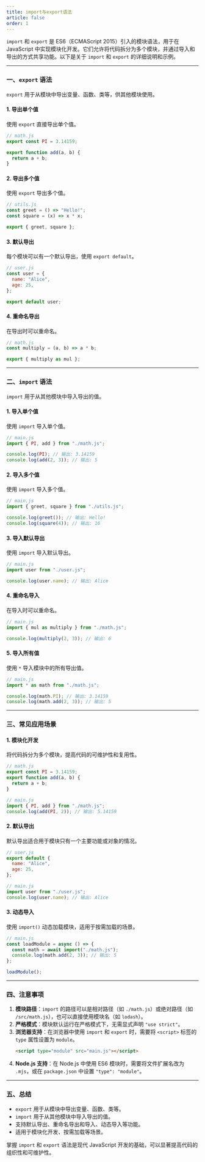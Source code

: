 ```yaml
---
title: import与export语法
article: false
order: 1
---
```


`import` 和 `export` 是 ES6（ECMAScript 2015）引入的模块语法，用于在 JavaScript 中实现模块化开发。它们允许将代码拆分为多个模块，并通过导入和导出的方式共享功能。以下是关于 `import` 和 `export` 的详细说明和示例。

---

### **一、`export` 语法**
`export` 用于从模块中导出变量、函数、类等，供其他模块使用。

#### **1. 导出单个值**
使用 `export` 直接导出单个值。

```javascript
// math.js
export const PI = 3.14159;

export function add(a, b) {
  return a + b;
}
```

#### **2. 导出多个值**
使用 `export` 导出多个值。

```javascript
// utils.js
const greet = () => "Hello!";
const square = (x) => x * x;

export { greet, square };
```

#### **3. 默认导出**
每个模块可以有一个默认导出，使用 `export default`。

```javascript
// user.js
const user = {
  name: "Alice",
  age: 25,
};

export default user;
```

#### **4. 重命名导出**
在导出时可以重命名。

```javascript
// math.js
const multiply = (a, b) => a * b;

export { multiply as mul };
```

---

### **二、`import` 语法**
`import` 用于从其他模块中导入导出的值。

#### **1. 导入单个值**
使用 `import` 导入单个值。

```javascript
// main.js
import { PI, add } from "./math.js";

console.log(PI); // 输出: 3.14159
console.log(add(2, 3)); // 输出: 5
```

#### **2. 导入多个值**
使用 `import` 导入多个值。

```javascript
// main.js
import { greet, square } from "./utils.js";

console.log(greet()); // 输出: Hello!
console.log(square(4)); // 输出: 16
```

#### **3. 导入默认导出**
使用 `import` 导入默认导出。

```javascript
// main.js
import user from "./user.js";

console.log(user.name); // 输出: Alice
```

#### **4. 重命名导入**
在导入时可以重命名。

```javascript
// main.js
import { mul as multiply } from "./math.js";

console.log(multiply(2, 3)); // 输出: 6
```

#### **5. 导入所有值**
使用 `*` 导入模块中的所有导出值。

```javascript
// main.js
import * as math from "./math.js";

console.log(math.PI); // 输出: 3.14159
console.log(math.add(2, 3)); // 输出: 5
```

---

### **三、常见应用场景**
#### **1. 模块化开发**
将代码拆分为多个模块，提高代码的可维护性和复用性。

```javascript
// math.js
export const PI = 3.14159;
export function add(a, b) {
  return a + b;
}

// main.js
import { PI, add } from "./math.js";
console.log(add(PI, 2)); // 输出: 5.14159
```

#### **2. 默认导出**
默认导出适合用于模块只有一个主要功能或对象的情况。

```javascript
// user.js
export default {
  name: "Alice",
  age: 25,
};

// main.js
import user from "./user.js";
console.log(user.name); // 输出: Alice
```

#### **3. 动态导入**
使用 `import()` 动态加载模块，适用于按需加载的场景。

```javascript
// main.js
const loadModule = async () => {
  const math = await import("./math.js");
  console.log(math.add(2, 3)); // 输出: 5
};

loadModule();
```

---

### **四、注意事项**
1. **模块路径**：`import` 的路径可以是相对路径（如 `./math.js`）或绝对路径（如 `/src/math.js`），也可以直接使用模块名（如 `lodash`）。
2. **严格模式**：模块默认运行在严格模式下，无需显式声明 `"use strict"`。
3. **浏览器支持**：在浏览器中使用 `import` 和 `export` 时，需要将 `<script>` 标签的 `type` 属性设置为 `module`。
   ```html
   <script type="module" src="main.js"></script>
   ```
4. **Node.js 支持**：在 Node.js 中使用 ES6 模块时，需要将文件扩展名改为 `.mjs`，或在 `package.json` 中设置 `"type": "module"`。

---

### **五、总结**
- `export` 用于从模块中导出变量、函数、类等。
- `import` 用于从其他模块中导入导出的值。
- 支持默认导出、重命名导出和导入、动态导入等功能。
- 适用于模块化开发、按需加载等场景。

掌握 `import` 和 `export` 语法是现代 JavaScript 开发的基础，可以显著提高代码的组织性和可维护性。
